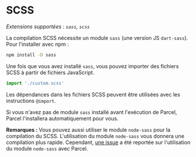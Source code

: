 # SCSS

_Extensions supportées : `sass`, `scss`_

La compilation SCSS nécessite un module `sass` \(une version JS `dart-sass`\). Pour l'installer avec npm :

```bash
npm install -D sass
```

Une fois que vous avez installé `sass`, vous pouvez importer des fichiers SCSS à partir de fichiers JavaScript.

```javascript
import './custom.scss'
```

Les dépendances dans les fichiers SCSS peuvent être utilisées avec les instructions `@import`.

Si vous n'avez pas de module `sass` installé avant l'exécution de Parcel, Parcel l'installera automatiquement pour vous.

**Remarques :** Vous pouvez aussi utiliser le module `node-sass` pour la compilation du SCSS. L'utilisation du module `node-sass` vous donnera une compilation plus rapide. Cependant, [une issue](https://github.com/parcel-bundler/parcel/issues/1836) a été reportée sur l'utilisation du module `node-sass` avec Parcel.

